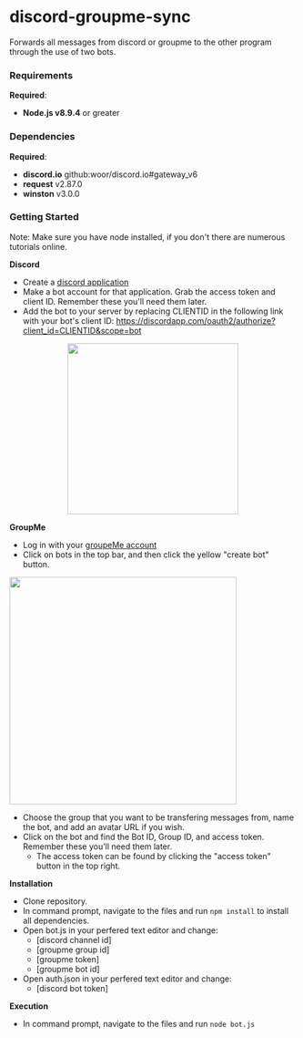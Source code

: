 # discord-groupme-sync
Forwards all messages from discord or groupme to the other program through the use of two bots.

### Requirements
**Required**:
* **Node.js v8.9.4** or greater

### Dependencies
**Required**:
* **discord.io** github:woor/discord.io#gateway_v6
* **request** v2.87.0
* **winston** v3.0.0

### Getting Started
Note: Make sure you have node installed, if you don't there are numerous tutorials online.

**Discord**
* Create a <a href="https://discordapp.com/login?redirect_to=%2Fdevelopers%2Fapplications%2Fme">discord application</a>
* Make a bot account for that application. Grab the access token and client ID. Remember these you'll need them later. 
* Add the bot to your server by replacing CLIENTID in the following link with your bot's client ID: https://discordapp.com/oauth2/authorize?client_id=CLIENTID&scope=bot
<p align="center"><img src="https://i.imgur.com/GTJJlkR.png" width=300 height=auto></p>


**GroupMe**
* Log in with your <a href="https://dev.groupme.com/session/new">groupeMe account<a>
* Click on bots in the top bar, and then click the yellow "create bot" button.
<p align="left"><img src="https://i.imgur.com/HoB81Jh.png" width=399 height=auto></p>

* Choose the group that you want to be transfering messages from, name the bot, and add an avatar URL if you wish. 
* Click on the bot and find the Bot ID, Group ID, and access token. Remember these you'll need them later. 
  * The access token can be found by clicking the "access token" button in the top right.
  
**Installation**
* Clone repository.
* In command prompt, navigate to the files and run `npm install` to install all dependencies.
* Open bot.js in your perfered text editor and change:
  * [discord channel id] 
  * [groupme group id]
  * [groupme token]
  * [groupme bot id]
* Open auth.json in your perfered text editor and change:
  * [discord bot token]

**Execution**
* In command prompt, navigate to the files and run `node bot.js` 

